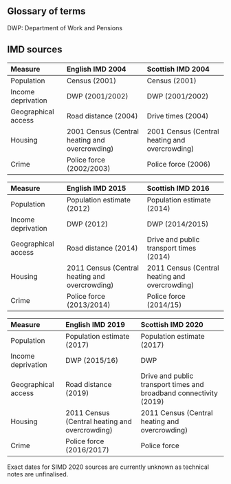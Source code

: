 
## Glossary of terms

DWP: Department of Work and Pensions


## IMD sources

| Measure     | English IMD 2004    | Scottish IMD 2004 |
| :------------- | :------------- |:------------- |
| Population       | Census (2001)      | Census (2001) |
| Income deprivation    | DWP (2001/2002) | DWP (2001/2002)  |
| Geographical access  | Road distance (2004)  | Drive times (2004)   |
| Housing | 2001 Census (Central heating and overcrowding) | 2001 Census (Central heating and overcrowding)|
| Crime   | Police force (2002/2003)  | Police force (2006)   |


| Measure     | English IMD 2015    | Scottish IMD 2016 |
| :------------- | :------------- |:------------- |
| Population       | Population estimate (2012)      | Population estimate (2014) |
| Income deprivation    | DWP (2012) | DWP (2014/2015)  |
| Geographical access  | Road distance (2014)  | Drive and public transport times (2014)   |
| Housing | 2011 Census (Central heating and overcrowding)  | 2011 Census (Central heating and overcrowding)|
| Crime   | Police force (2013/2014)  | Police force (2014/15)   |

| Measure     | English IMD 2019    | Scottish IMD 2020 |
| :------------- | :------------- |:------------- |
| Population       | Population estimate (2017)      | Population estimate (2017) |
| Income deprivation   | DWP (2015/16) | DWP  |
| Geographical access  | Road distance (2019)  | Drive and public transport times and broadband connectivity (2019)   |
| Housing | 2011 Census (Central heating and overcrowding) | 2011 Census (Central heating and overcrowding)|
| Crime   | Police force (2016/2017)  | Police force|

Exact dates for SIMD 2020 sources are currently unknown as technical notes are unfinalised.
